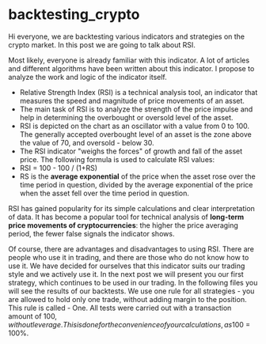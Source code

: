 # backtesting_crypto
Hi everyone, we are backtesting various indicators and strategies on the crypto market.
In this post we are going to talk about RSI.

Most likely, everyone is already familiar with this indicator. A lot of articles and different algorithms have been written about this indicator. I propose to analyze the work and logic of the indicator itself.

- Relative Strength Index (RSI) is a technical analysis tool, an indicator that measures the speed and magnitude of price movements of an asset.
- The main task of RSI is to analyze the strength of the price impulse and help in determining the overbought or oversold level of the asset.
- RSI is depicted on the chart as an oscillator with a value from 0 to 100. The generally accepted overbought level of an asset is the zone above the value of 70, and oversold - below 30.
- The RSI indicator "weighs the forces" of growth and fall of the asset price. The following formula is used to calculate RSI values:
- RSI = 100 - 100 / (1+RS)
- RS is the **average exponential** of the price when the asset rose over the time period in question, divided by the average exponential of the price when the asset fell over the time period in question.

RSI has gained popularity for its simple calculations and clear interpretation of data. It has become a popular tool for technical analysis of **long-term price movements of cryptocurrencies**: the higher the price averaging period, the fewer false signals the indicator shows.

Of course, there are advantages and disadvantages to using RSI. There are people who use it in trading, and there are those who do not know how to use it. We have decided for ourselves that this indicator suits our trading style and we actively use it. In the next post we will present you our first strategy, which continues to be used in our trading.
In the following files you will see the results of our backtests.
We use one rule for all strategies - you are allowed to hold only one trade, without adding margin to the position.
This rule is called - One.
All tests were carried out with a transaction amount of 100$, without leverage. This is done for the convenience of your calculations, as 100$ = 100%.  
